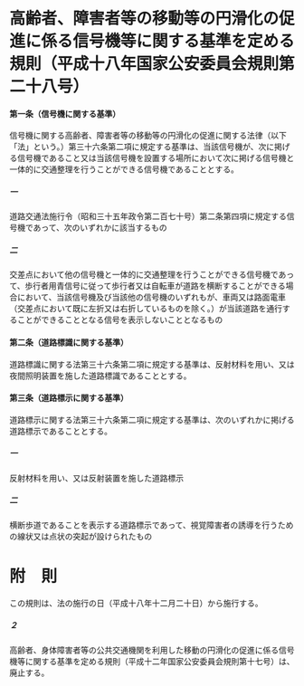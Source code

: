 # 高齢者、障害者等の移動等の円滑化の促進に係る信号機等に関する基準を定める規則（平成十八年国家公安委員会規則第二十八号）
#### 第一条（信号機に関する基準）
信号機に関する高齢者、障害者等の移動等の円滑化の促進に関する法律（以下「法」という。）第三十六条第二項に規定する基準は、当該信号機が、次に掲げる信号機であること又は当該信号機を設置する場所において次に掲げる信号機と一体的に交通整理を行うことができる信号機であることとする。
##### 一
道路交通法施行令（昭和三十五年政令第二百七十号）第二条第四項に規定する信号機であって、次のいずれかに該当するもの
##### 二
交差点において他の信号機と一体的に交通整理を行うことができる信号機であって、歩行者用青信号に従って歩行者又は自転車が道路を横断することができる場合において、当該信号機及び当該他の信号機のいずれもが、車両又は路面電車（交差点において既に左折又は右折しているものを除く。）が当該道路を通行することができることとなる信号を表示しないこととなるもの
#### 第二条（道路標識に関する基準）
道路標識に関する法第三十六条第二項に規定する基準は、反射材料を用い、又は夜間照明装置を施した道路標識であることとする。
#### 第三条（道路標示に関する基準）
道路標示に関する法第三十六条第二項に規定する基準は、次のいずれかに掲げる道路標示であることとする。
##### 一
反射材料を用い、又は反射装置を施した道路標示
##### 二
横断歩道であることを表示する道路標示であって、視覚障害者の誘導を行うための線状又は点状の突起が設けられたもの
# 附　則
この規則は、法の施行の日（平成十八年十二月二十日）から施行する。
##### ２
高齢者、身体障害者等の公共交通機関を利用した移動の円滑化の促進に係る信号機等に関する基準を定める規則（平成十二年国家公安委員会規則第十七号）は、廃止する。
